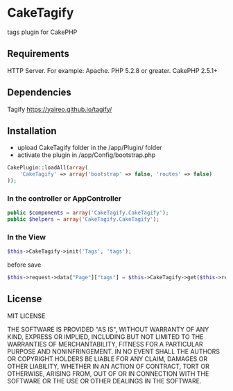# CakeTagify
tags plugin for CakePHP

<h2>Requirements</h2>

HTTP Server. For example: Apache.
PHP 5.2.8 or greater.
CakePHP 2.5.1+

<h2>Dependencies</h2>

Tagify https://yaireo.github.io/tagify/

<h2>Installation</h2>

- upload CakeTagify folder in the /app/Plugin/ folder
- activate the plugin in /app/Config/bootstrap.php

```php
CakePlugin::loadAll(array(
    'CakeTagify' => array('bootstrap' => false, 'routes' => false)
));
```

<h3>In the controller or AppController</h3>

```php
public $components = array('CakeTagify.CakeTagify');
public $helpers = array('CakeTagify.CakeTagify');
```

<h3>In the View</h3>

```php
$this->CakeTagify->init('Tags', 'tags');
```

before save

```php
$this->request->data["Page"]["tags"] = $this->CakeTagify->get($this->request->data["Page"]["tags"]);
```

<h2>License</h2>

MIT LICENSE

THE SOFTWARE IS PROVIDED "AS IS", WITHOUT WARRANTY OF ANY KIND, EXPRESS OR
IMPLIED, INCLUDING BUT NOT LIMITED TO THE WARRANTIES OF MERCHANTABILITY,
FITNESS FOR A PARTICULAR PURPOSE AND NONINFRINGEMENT. IN NO EVENT SHALL THE
AUTHORS OR COPYRIGHT HOLDERS BE LIABLE FOR ANY CLAIM, DAMAGES OR OTHER
LIABILITY, WHETHER IN AN ACTION OF CONTRACT, TORT OR OTHERWISE, ARISING FROM,
OUT OF OR IN CONNECTION WITH THE SOFTWARE OR THE USE OR OTHER DEALINGS IN THE
SOFTWARE.
